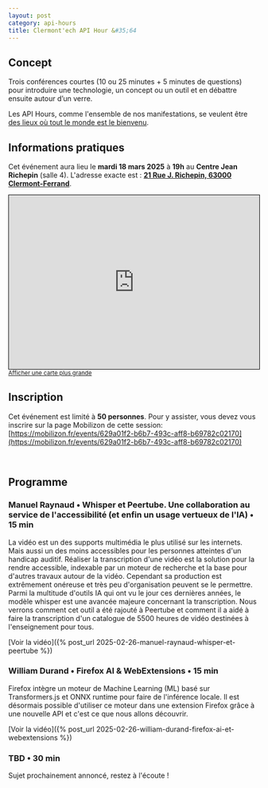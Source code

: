 ```yaml
---
layout: post
category: api-hours
title: Clermont'ech API Hour &#35;64
---
```


## Concept

Trois conférences courtes (10 ou 25 minutes + 5 minutes de questions)
pour introduire une technologie, un concept ou un outil et en débattre ensuite
autour d’un verre.

Les API Hours, comme l'ensemble de nos manifestations, se veulent être [des
lieux où tout le monde est le bienvenu](/code-of-conduct.html).

## Informations pratiques

Cet événement aura lieu le **mardi 18 mars 2025** à **19h** au **Centre Jean Richepin** (salle 4). L'adresse
exacte est : [**21 Rue J. Richepin, 63000 Clermont-Ferrand**](https://www.openstreetmap.org/#map=19/45.78186/3.08506).

<iframe width="100%" height="350" frameborder="0" scrolling="no" marginheight="0" marginwidth="0" src="https://www.openstreetmap.org/export/embed.html?bbox=3.0836096405982976%2C45.780990896595334%2C3.0871394276618958%2C45.78265381775845&amp;layer=mapnik&amp;marker=45.78182142810052%2C3.0853745341300964" style="border: 1px solid black"></iframe>
<br/><small><a href="https://www.openstreetmap.org/#map=19/45.75885/3.13007">Afficher une carte plus grande</a></small>
<br/>

## Inscription

Cet événement est limité à **50 personnes**. Pour y assister, vous devez vous
inscrire sur la page Mobilizon de cette session:
[https://mobilizon.fr/events/629a01f2-b6b7-493c-aff8-b69782c02170](https://mobilizon.fr/events/629a01f2-b6b7-493c-aff8-b69782c02170)

<br/>

## Programme

### Manuel Raynaud • Whisper et Peertube. Une collaboration au service de l'accessibilité (et enfin un usage vertueux de l'IA)  • 15 min

La vidéo est un des supports multimédia le plus utilisé
sur les internets. Mais aussi un des moins accessibles pour les
personnes atteintes d'un handicap auditif. Réaliser la transcription
d'une vidéo est la solution pour la rendre accessible, indexable par un
moteur de recherche et la base pour d'autres travaux autour de la vidéo.
Cependant sa production est extrêmement onéreuse et très peu
d'organisation peuvent se le permettre. Parmi la multitude d'outils IA
qui ont vu le jour ces dernières années, le modèle whisper est une
avancée majeure concernant la transcription. Nous verrons comment cet
outil a été rajouté à Peertube et comment il a aidé à faire la
transcription d'un catalogue de 5500 heures de vidéo destinées à
l'enseignement pour tous.

[Voir la vidéo]({% post_url 2025-02-26-manuel-raynaud-whisper-et-peertube %})

### William Durand • Firefox AI & WebExtensions • 15 min

Firefox intègre un moteur de Machine Learning (ML) basé sur Transformers.js
et ONNX runtime pour faire de l'inférence locale. Il est désormais possible
d'utiliser ce moteur dans une extension Firefox grâce à une nouvelle API et
c'est ce que nous allons découvrir.

[Voir la vidéo]({% post_url 2025-02-26-william-durand-firefox-ai-et-webextensions %})

### TBD • 30 min

Sujet prochainement annoncé, restez à  l'écoute !
